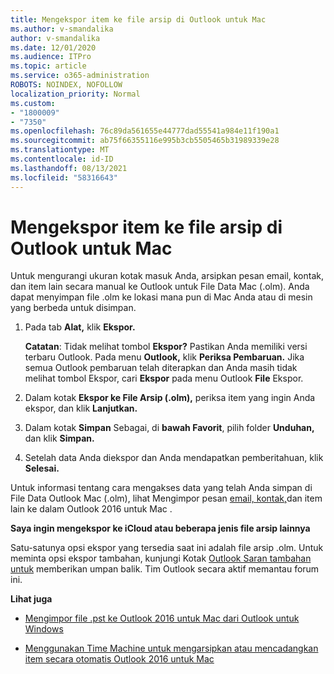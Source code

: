 ```yaml
---
title: Mengekspor item ke file arsip di Outlook untuk Mac
ms.author: v-smandalika
author: v-smandalika
ms.date: 12/01/2020
ms.audience: ITPro
ms.topic: article
ms.service: o365-administration
ROBOTS: NOINDEX, NOFOLLOW
localization_priority: Normal
ms.custom:
- "1800009"
- "7350"
ms.openlocfilehash: 76c89da561655e44777dad55541a984e11f190a1
ms.sourcegitcommit: ab75f66355116e995b3cb5505465b31989339e28
ms.translationtype: MT
ms.contentlocale: id-ID
ms.lasthandoff: 08/13/2021
ms.locfileid: "58316643"
---
```

# <a name="export-items-to-an-archive-file-in-outlook-for-mac"></a>Mengekspor item ke file arsip di Outlook untuk Mac

Untuk mengurangi ukuran kotak masuk Anda, arsipkan pesan email, kontak, dan item lain secara manual ke Outlook untuk File Data Mac (.olm). Anda dapat menyimpan file .olm ke lokasi mana pun di Mac Anda atau di mesin yang berbeda untuk disimpan.

1. Pada tab **Alat,** klik **Ekspor.**

    **Catatan**: Tidak melihat tombol **Ekspor?** Pastikan Anda memiliki versi terbaru Outlook. Pada menu **Outlook,** klik **Periksa Pembaruan.** Jika semua Outlook pembaruan telah diterapkan dan Anda masih  tidak melihat tombol Ekspor, cari **Ekspor** pada menu Outlook **File** Ekspor.

2. Dalam kotak **Ekspor ke File Arsip (.olm),** periksa item yang ingin Anda ekspor, dan klik **Lanjutkan.**

3. Dalam kotak **Simpan** Sebagai, di **bawah Favorit**, pilih folder **Unduhan,** dan klik **Simpan.**

4. Setelah data Anda diekspor dan Anda mendapatkan pemberitahuan, klik **Selesai.**

Untuk informasi tentang cara mengakses data yang telah Anda simpan di File Data Outlook Mac (.olm), lihat Mengimpor pesan [email, kontak,](https://support.microsoft.com/office/import-and-export-outlook-email-contacts-and-calendar-92577192-3881-4502-b79d-c3bbada6c8ef#ID0EAACAAA=macOS)dan item lain ke dalam Outlook 2016 untuk Mac .

**Saya ingin mengekspor ke iCloud atau beberapa jenis file arsip lainnya**

Satu-satunya opsi ekspor yang tersedia saat ini adalah file arsip .olm. Untuk meminta opsi ekspor tambahan, kunjungi Kotak [Outlook Saran tambahan untuk](https://outlook.uservoice.com/) memberikan umpan balik. Tim Outlook secara aktif memantau forum ini.

**Lihat juga**

- [Mengimpor file .pst ke Outlook 2016 untuk Mac dari Outlook untuk Windows](https://support.microsoft.com/office/import-a-pst-file-into-outlook-for-mac-from-outlook-for-windows-b4a6a1d6-94bb-4c85-a4fc-a83dc690e18c)

- [Menggunakan Time Machine untuk mengarsipkan atau mencadangkan item secara otomatis Outlook 2016 untuk Mac](https://support.microsoft.com/office/automatically-archive-or-back-up-outlook-for-mac-items-441fcce5-2262-4b64-ac8c-fa949df989f5)
